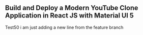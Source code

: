 ## Build and Deploy a Modern YouTube Clone Application in React JS with Material UI 5
Test50
i am just adding a new line from the feature branch
